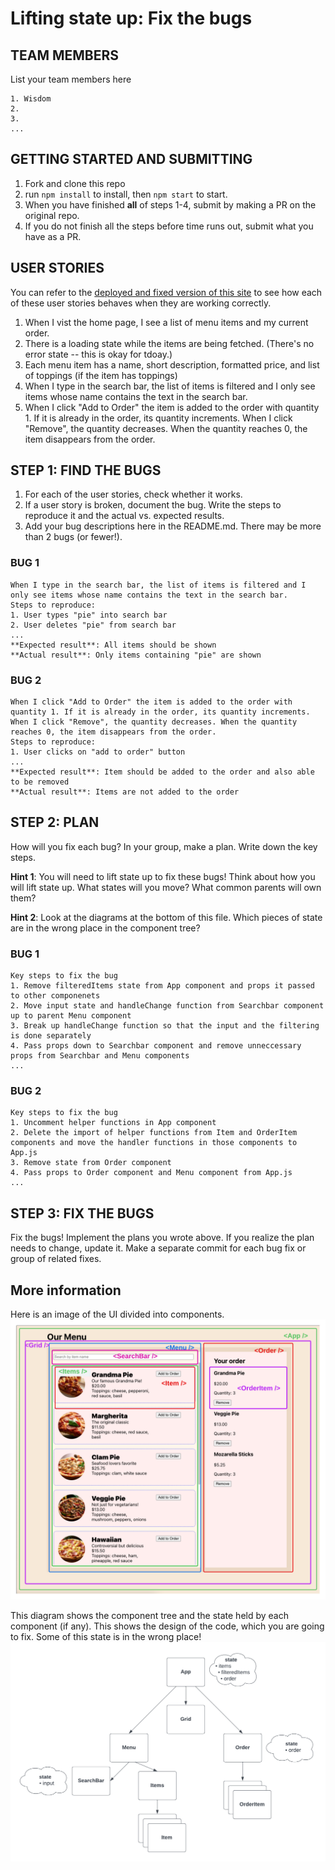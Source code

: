 # Lifting state up: Fix the bugs

## TEAM MEMBERS

List your team members here

```
1. Wisdom
2.
3.
...
```

## GETTING STARTED AND SUBMITTING

1. Fork and clone this repo
1. run `npm install` to install, then `npm start` to start.
1. When you have finished **all** of steps 1-4, submit by making a PR on the original repo.
1. If you do not finish all the steps before time runs out, submit what you have as a PR.

## USER STORIES

You can refer to the [deployed and fixed version of this site](https://lift-state-bugfix.netlify.app/) to see how each of these user stories behaves when they are working correctly.

1. When I vist the home page, I see a list of menu items and my current order.
1. There is a loading state while the items are being fetched. (There's no error state -- this is okay for tdoay.)
1. Each menu item has a name, short description, formatted price, and list of toppings (if the item has toppings)
1. When I type in the search bar, the list of items is filtered and I only see items whose name contains the text in the search bar.
1. When I click "Add to Order" the item is added to the order with quantity 1. If it is already in the order, its quantity increments. When I click "Remove", the quantity decreases. When the quantity reaches 0, the item disappears from the order.

## STEP 1: FIND THE BUGS

1. For each of the user stories, check whether it works.
1. If a user story is broken, document the bug. Write the steps to reproduce it and the actual vs. expected results.
1. Add your bug descriptions here in the README.md. There may be more than 2 bugs (or fewer!).

### BUG 1

```
When I type in the search bar, the list of items is filtered and I only see items whose name contains the text in the search bar.
Steps to reproduce:
1. User types "pie" into search bar
2. User deletes "pie" from search bar
...
**Expected result**: All items should be shown
**Actual result**: Only items containing "pie" are shown
```

### BUG 2

```
When I click "Add to Order" the item is added to the order with quantity 1. If it is already in the order, its quantity increments. When I click "Remove", the quantity decreases. When the quantity reaches 0, the item disappears from the order.
Steps to reproduce:
1. User clicks on "add to order" button
...
**Expected result**: Item should be added to the order and also able to be removed
**Actual result**: Items are not added to the order
```

## STEP 2: PLAN

How will you fix each bug? In your group, make a plan. Write down the key steps.

**Hint 1**: You will need to lift state up to fix these bugs! Think about how you will lift state up. What states will you move? What common parents will own them?

**Hint 2**: Look at the diagrams at the bottom of this file. Which pieces of state are in the wrong place in the component tree?

### BUG 1

```
Key steps to fix the bug
1. Remove filteredItems state from App component and props it passed to other componenets
2. Move input state and handleChange function from Searchbar component up to parent Menu component
3. Break up handleChange function so that the input and the filtering is done separately
4. Pass props down to Searchbar component and remove unneccessary props from Searchbar and Menu components
...
```

### BUG 2

```
Key steps to fix the bug
1. Uncomment helper functions in App component
2. Delete the import of helper functions from Item and OrderItem components and move the handler functions in those components to App.js
3. Remove state from Order component
4. Pass props to Order component and Menu component from App.js
...
```

## STEP 3: FIX THE BUGS

Fix the bugs! Implement the plans you wrote above.
If you realize the plan needs to change, update it.
Make a separate commit for each bug fix or group of related fixes.

## More information

Here is an image of the UI divided into components.
![UI divided into components](./components.png)

This diagram shows the component tree and the state held by each component (if any). This shows the design of the code, which you are going to fix. Some of this state is in the wrong place!
![component tree with state](./component_tree_with_state.png)
